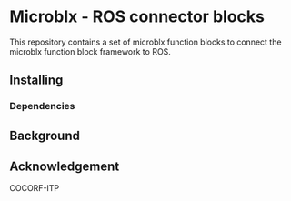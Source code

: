 # Microblx - ROS connector blocks

This repository contains a set of microblx function blocks to connect
the microblx function block framework to ROS.

## Installing

### Dependencies

## Background

## Acknowledgement

COCORF-ITP


